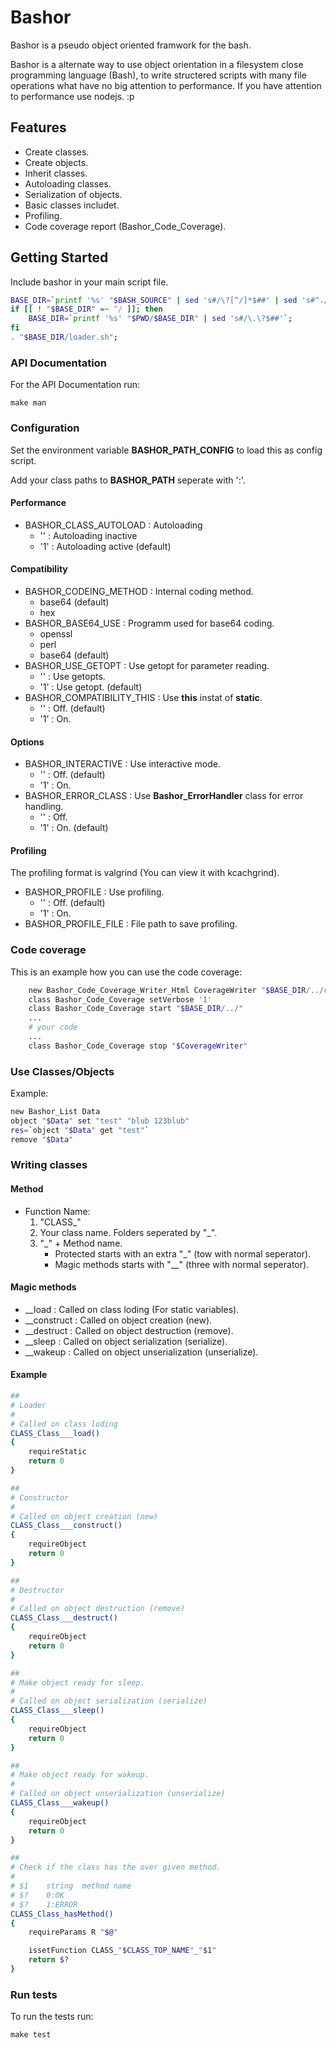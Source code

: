 # Bashor

Bashor is a pseudo object oriented framwork for the bash.

Bashor is a alternate way to use object orientation in a filesystem close
programming language (Bash), to write structered scripts with many file
operations what have no big attention to performance.
If you have attention to performance use nodejs. :p

## Features

* Create classes.
* Create objects.
* Inherit classes.
* Autoloading classes.
* Serialization of objects.
* Basic classes includet.
* Profiling.
* Code coverage report (Bashor\_Code\_Coverage).

## Getting Started

Include bashor in your main script file.

```bash
BASE_DIR=`printf '%s' "$BASH_SOURCE" | sed 's#/\?[^/]*$##' | sed 's#^./##'`;
if [[ ! "$BASE_DIR" =~ ^/ ]]; then
    BASE_DIR=`printf '%s' "$PWD/$BASE_DIR" | sed 's#/\.\?$##'`;
fi
. "$BASE_DIR/loader.sh";
```

### API Documentation

For the API Documentation run:

    make man

### Configuration

Set the environment variable **BASHOR\_PATH\_CONFIG** to load this as config
script.

Add your class paths to **BASHOR\_PATH** seperate with ':'.

#### Performance

* BASHOR\_CLASS\_AUTOLOAD : Autoloading
    * '' : Autoloading inactive
    * '1' : Autoloading active (default)

#### Compatibility

* BASHOR\_CODEING\_METHOD : Internal coding method.
    * base64 (default)
    * hex
* BASHOR\_BASE64\_USE : Programm used for base64 coding.
    * openssl
    * perl
    * base64 (default)
* BASHOR\_USE\_GETOPT : Use getopt for parameter reading.
    * '' : Use getopts.
    * '1' : Use getopt. (default)
* BASHOR\_COMPATIBILITY\_THIS : Use **this** instat of **static**.
    * '' : Off. (default)
    * '1' : On.

#### Options

* BASHOR\_INTERACTIVE : Use interactive mode.
    * '' : Off. (default)
    * '1' : On.
* BASHOR\_ERROR\_CLASS : Use **Bashor\_ErrorHandler** class for error handling.
    * '' : Off.
    * '1' : On. (default)
    
#### Profiling

The profiling format is valgrind (You can view it with kcachgrind).

* BASHOR\_PROFILE : Use profiling.
    * '' : Off. (default)
    * '1' : On.
* BASHOR\_PROFILE\_FILE : File path to save profiling.

### Code coverage

This is an example how you can use the code coverage:

```bash
    new Bashor_Code_Coverage_Writer_Html CoverageWriter "$BASE_DIR/../codeCoverage"
    class Bashor_Code_Coverage setVerbose '1'
    class Bashor_Code_Coverage start "$BASE_DIR/../"
    ...
    # your code
    ...
    class Bashor_Code_Coverage stop "$CoverageWriter"
```

### Use Classes/Objects

Example:

```bash
new Bashor_List Data
object "$Data" set "test" "blub 123blub"
res=`object "$Data" get "test"`
remove "$Data"
```

### Writing classes

#### Method

* Function Name:
    1. "CLASS_"
    1. Your class name. Folders seperated by "_".
    1. "_" +  Method name.
        * Protected starts with an extra "_" (tow with normal seperator).
        * Magic methods starts with "__" (three with normal seperator).

#### Magic methods

* __load : Called on class loding (For static variables).
* __construct : Called on object creation (new).
* __destruct : Called on object destruction (remove).
* __sleep : Called on object serialization (serialize).
* __wakeup : Called on object unserialization (unserialize).

#### Example

```bash
##
# Loader
#
# Called on class loding
CLASS_Class___load()
{
    requireStatic
    return 0
}

##
# Constructor
#
# Called on object creation (new)
CLASS_Class___construct()
{
    requireObject
    return 0
}

##
# Destructor
#
# Called on object destruction (remove)
CLASS_Class___destruct()
{
    requireObject
    return 0
}

##
# Make object ready for sleep.
#
# Called on object serialization (serialize)
CLASS_Class___sleep()
{
    requireObject
    return 0
}

##
# Make object ready for wakeup.
#
# Called on object unserialization (unserialize)
CLASS_Class___wakeup()
{
    requireObject
    return 0
}

##
# Check if the class has the over given method.
#
# $1    string  method name
# $?    0:OK
# $?    1:ERROR
CLASS_Class_hasMethod()
{
    requireParams R "$@"

    issetFunction CLASS_"$CLASS_TOP_NAME"_"$1"
    return $?
}
```

### Run tests

To run the tests run:

    make test

